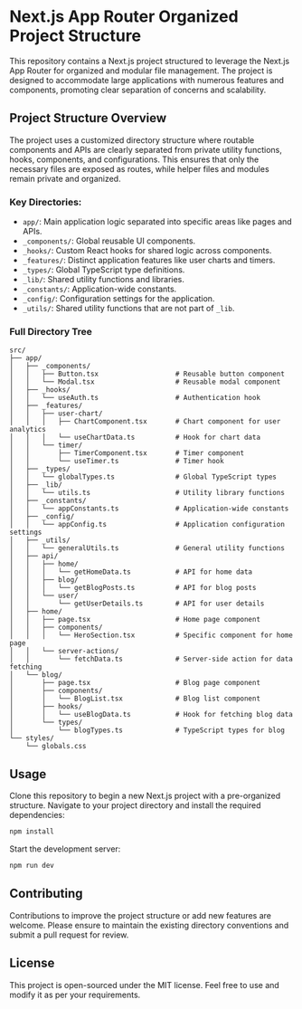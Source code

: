 
# Next.js App Router Organized Project Structure

This repository contains a Next.js project structured to leverage the Next.js App Router for organized and modular file management. The project is designed to accommodate large applications with numerous features and components, promoting clear separation of concerns and scalability.

## Project Structure Overview

The project uses a customized directory structure where routable components and APIs are clearly separated from private utility functions, hooks, components, and configurations. This ensures that only the necessary files are exposed as routes, while helper files and modules remain private and organized.

### Key Directories:

- `app/`: Main application logic separated into specific areas like pages and APIs.
- `_components/`: Global reusable UI components.
- `_hooks/`: Custom React hooks for shared logic across components.
- `_features/`: Distinct application features like user charts and timers.
- `_types/`: Global TypeScript type definitions.
- `_lib/`: Shared utility functions and libraries.
- `_constants/`: Application-wide constants.
- `_config/`: Configuration settings for the application.
- `_utils/`: Shared utility functions that are not part of `_lib`.

### Full Directory Tree

```
src/
├── app/
│   ├── _components/
│   │   ├── Button.tsx                   # Reusable button component
│   │   └── Modal.tsx                    # Reusable modal component
│   ├── _hooks/
│   │   └── useAuth.ts                   # Authentication hook
│   ├── _features/
│   │   ├── user-chart/
│   │   │   ├── ChartComponent.tsx       # Chart component for user analytics
│   │   │   └── useChartData.ts          # Hook for chart data
│   │   └── timer/
│   │       ├── TimerComponent.tsx       # Timer component
│   │       └── useTimer.ts              # Timer hook
│   ├── _types/
│   │   └── globalTypes.ts               # Global TypeScript types
│   ├── _lib/
│   │   └── utils.ts                     # Utility library functions
│   ├── _constants/
│   │   └── appConstants.ts              # Application-wide constants
│   ├── _config/
│   │   └── appConfig.ts                 # Application configuration settings
│   ├── _utils/
│   │   └── generalUtils.ts              # General utility functions
│   ├── api/
│   │   ├── home/
│   │   │   └── getHomeData.ts           # API for home data
│   │   ├── blog/
│   │   │   └── getBlogPosts.ts          # API for blog posts
│   │   └── user/
│   │       └── getUserDetails.ts        # API for user details
│   ├── home/
│   │   ├── page.tsx                     # Home page component
│   │   ├── components/
│   │   │   └── HeroSection.tsx          # Specific component for home page
│   │   └── server-actions/
│   │       └── fetchData.ts             # Server-side action for data fetching
│   └── blog/
│       ├── page.tsx                     # Blog page component
│       ├── components/
│       │   └── BlogList.tsx             # Blog list component
│       ├── hooks/
│       │   └── useBlogData.ts           # Hook for fetching blog data
│       └── types/
│           └── blogTypes.ts             # TypeScript types for blog
└── styles/
    └── globals.css
```

## Usage

Clone this repository to begin a new Next.js project with a pre-organized structure. Navigate to your project directory and install the required dependencies:

```bash
npm install
```

Start the development server:

```bash
npm run dev
```

## Contributing

Contributions to improve the project structure or add new features are welcome. Please ensure to maintain the existing directory conventions and submit a pull request for review.

## License

This project is open-sourced under the MIT license. Feel free to use and modify it as per your requirements.
